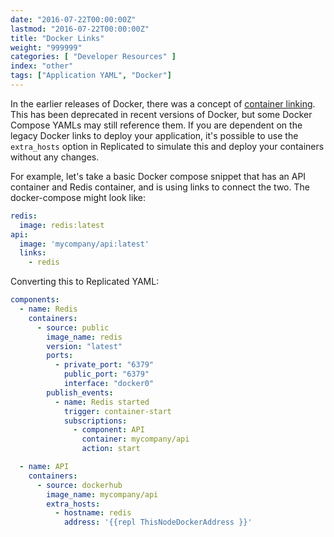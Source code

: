 ```yaml
---
date: "2016-07-22T00:00:00Z"
lastmod: "2016-07-22T00:00:00Z"
title: "Docker Links"
weight: "999999"
categories: [ "Developer Resources" ]
index: "other"
tags: ["Application YAML", "Docker"]
---
```


In the earlier releases of Docker, there was a concept of [container linking](https://docs.docker.com/engine/userguide/networking/default_network/dockerlinks/). This has been deprecated in recent versions of Docker, but some Docker Compose YAMLs may still reference them. If you are dependent on the legacy Docker links to deploy your application, it's possible to use the `extra_hosts` option in Replicated to simulate this and deploy your containers without any changes.

For example, let's take a basic Docker compose snippet that has an API container and Redis container, and is using links to connect the two. The docker-compose might look like:

```yaml
redis:
  image: redis:latest
api:
  image: 'mycompany/api:latest'
  links:
    - redis
```

Converting this to Replicated YAML:

```yaml
components:
  - name: Redis
    containers:
      - source: public
        image_name: redis
        version: "latest"
        ports:
          - private_port: "6379"
            public_port: "6379"
            interface: "docker0"
        publish_events:
          - name: Redis started
            trigger: container-start
            subscriptions:
              - component: API
                container: mycompany/api
                action: start

  - name: API
    containers:
      - source: dockerhub
        image_name: mycompany/api
        extra_hosts:
          - hostname: redis
            address: '{{repl ThisNodeDockerAddress }}'
```
